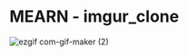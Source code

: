 # MEARN - imgur_clone

![ezgif com-gif-maker (2)](https://user-images.githubusercontent.com/67645175/96360625-61b69e00-113c-11eb-9552-f10e70477fbb.gif)
